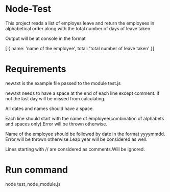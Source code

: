 # Node-Test
This project reads a list of employes leave and return the employees in alphabetical order along with the total number of days of leave taken. 

Output will be at console in the format 

[ { name: 'name of the employee', total: 'total number of leave taken' }]


# Requirements
new.txt is the example file passed to the module test.js

new.txt needs to have a space at the end of each line except comment. If not the last day will be missed from calculating.

All dates and names should have a space.

Each line should start with the name of employee(combination of alphabets and spaces only).Error will be thrown otherwise.

Name of the employee should be followed by date in the format yyyymmdd. Error will be thrown otherwise.Leap year will be considered as well.

Lines starting with // are considered as comments.Will be ignored.

# Run command
node test_node_module.js
